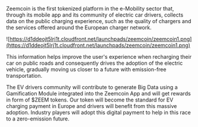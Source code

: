 Zeemcoin is the first tokenized platform in the e-Mobility sector that, through its mobile app and its community of electric car drivers, collects data on the public charging experience, such as the quality of chargers and the services offered around the European charger network.

![https://d1ddeojt5lrj1t.cloudfront.net/launchpads/zeemcoin/zeemcoin1.png](https://d1ddeojt5lrj1t.cloudfront.net/launchpads/zeemcoin/zeemcoin1.png)

This information helps improve the user's experience when recharging their car on public roads and consequently drives the adoption of the electric vehicle, gradually moving us closer to a future with emission-free transportation.

The EV drivers community will contribute to generate Big Data using a Gamification Module integrated into the Zeemcoin App and will get rewards in form of $ZEEM tokens. Our token will become the standard for EV charging payment in Europe and drivers will benefit from this massive adoption. Industry players will adopt this digital payment to help in this race to a zero-emission future.
